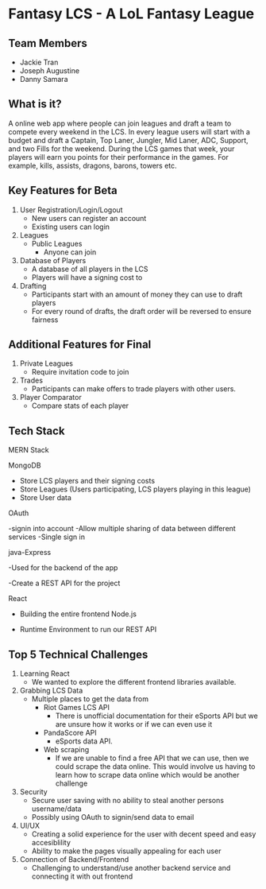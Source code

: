 # Fantasy LCS - A LoL Fantasy League

## Team Members

- Jackie Tran
- Joseph Augustine
- Danny Samara

## What is it?

A online web app where people can join leagues and draft a team to compete every weekend in the LCS. In every league users will start with a budget and draft a Captain, Top Laner, Jungler, Mid Laner, ADC, Support, and two Fills for the weekend. During the LCS games that week, your players will earn you points for their performance in the games. For example, kills, assists, dragons, barons, towers etc.

## Key Features for Beta

1. User Registration/Login/Logout
   - New users can register an account
   - Existing users can login
2. Leagues
   - Public Leagues
     - Anyone can join
3. Database of Players
   - A database of all players in the LCS
   - Players will have a signing cost to 
4. Drafting
   - Participants start with an amount of money they can use to draft players
   - For every round of drafts, the draft order will be reversed to ensure fairness

## Additional Features for Final

1. Private Leagues
   - Require invitation code to join
2. Trades
   - Participants can make offers to trade players with other users.
3. Player Comparator
   - Compare stats of each player

## Tech Stack

MERN Stack

MongoDB

- Store LCS players and their signing costs
- Store Leagues (Users participating, LCS players playing in this league)
- Store User data

OAuth

-signin into account 
-Allow multiple sharing of data between different services 
-Single sign in

java-Express

-Used for the backend of the app

-Create a REST API for the project

React

- Building the entire frontend
Node.js

- Runtime Environment to run our REST API

## Top 5 Technical Challenges

1. Learning React
   - We wanted to explore the different frontend libraries available.
2. Grabbing LCS Data
   - Multiple places to get the data from
     - Riot Games LCS API
       - There is unofficial documentation for their eSports API but we are unsure how it works or if we can even use it
     - PandaScore API
       - eSports data API. 
     - Web scraping
       - If we are unable to find a free API that we can use, then we could scrape the data online. This would involve us having to learn how to scrape data online which would be another challenge
3. Security
   - Secure user saving with no ability to steal another persons username/data
   - Possibly using OAuth to signin/send data to email
4. UI/UX
   - Creating a solid experience for the user with decent speed and easy accesiblility
   - Ability to make the pages visually appealing for each user
5. Connection of Backend/Frontend
   - Challenging to understand/use another backend service and connecting it with out frontend 
